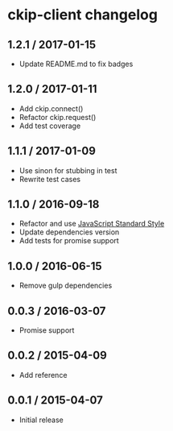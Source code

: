 # ckip-client changelog

## 1.2.1 / 2017-01-15
- Update README.md to fix badges

## 1.2.0 / 2017-01-11
- Add ckip.connect()
- Refactor ckip.request()
- Add test coverage

## 1.1.1 / 2017-01-09

- Use sinon for stubbing in test
- Rewrite test cases

## 1.1.0 / 2016-09-18

- Refactor and use [JavaScript Standard Style](http://standardjs.com/)
- Update dependencies version
- Add tests for promise support

## 1.0.0 / 2016-06-15

- Remove gulp dependencies

## 0.0.3 / 2016-03-07

- Promise support

## 0.0.2 / 2015-04-09

- Add reference

## 0.0.1 / 2015-04-07

- Initial release

